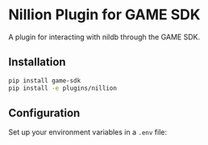 # Nillion Plugin for GAME SDK

A plugin for interacting with nildb through the GAME SDK.

## Installation

```bash
pip install game-sdk
pip install -e plugins/nillion
```

## Configuration

Set up your environment variables in a `.env` file:

```env
```
